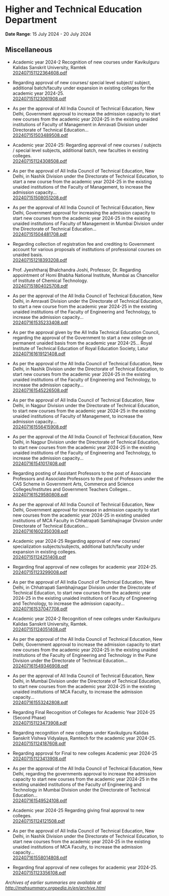 # Higher and Technical Education Department

**Date Range**: 15 July 2024 - 20 July 2024


## Miscellaneous
- Academic year 2024-2 Recognition of new courses under Kavikulguru Kalidas Sanskrit University, Ramtek\
  [202407151122364608.pdf](https://gr.maharashtra.gov.in/Site/Upload/Government%20Resolutions/English/202407151122364608.pdf)

- Regarding approval of new courses/ special level subject/ subject, additional batch/faculty under expansion in existing colleges for the academic year 2024-25.\
  [202407151123061908.pdf](https://gr.maharashtra.gov.in/Site/Upload/Government%20Resolutions/English/202407151123061908.pdf)

- As per the approval of All India Council of Technical Education, New Delhi, Government approval to increase the admission capacity to start new courses from the academic year 2024-25 in the existing unaided institutions of Faculty of Management in Amravati Division under Directorate of Technical Education...\
  [202407151503489508.pdf](https://gr.maharashtra.gov.in/Site/Upload/Government%20Resolutions/English/202407151503489508.pdf)

- Academic year 2024-25: Regarding approval of new courses / subjects / special level subjects, additional batch, new faculties in existing colleges.\
  [202407151124308508.pdf](https://gr.maharashtra.gov.in/Site/Upload/Government%20Resolutions/English/202407151124308508.pdf)

- As per the approval of All India Council of Technical Education, New Delhi, in Nashik Division under the Directorate of Technical Education, to start a new course from the academic year 2024-25 in the existing unaided institutions of the Faculty of Management, to increase the admission capacity...\
  [202407151508051208.pdf](https://gr.maharashtra.gov.in/Site/Upload/Government%20Resolutions/English/202407151508051208.pdf)

- As per the approval of All India Council of Technical Education, New Delhi, Government approval for increasing the admission capacity to start new courses from the academic year 2024-25 in the existing unaided institutions of Faculty of Management in Mumbai Division under the Directorate of Technical Education...\
  [202407151504481708.pdf](https://gr.maharashtra.gov.in/Site/Upload/Government%20Resolutions/English/202407151504481708.pdf)

- Regarding collection of registration fee and crediting to Government account for various proposals of institutions of professional courses on unaided basis.\
  [202407151218393208.pdf](https://gr.maharashtra.gov.in/Site/Upload/Government%20Resolutions/English/202407151218393208.pdf)

- Prof. Jyeshtharaj Bhalchandra Joshi, Professor, Dr. Regarding appointment of Homi Bhabha National Institute, Mumbai as Chancellor of Institute of Chemical Technology.\
  [202407151804025708.pdf](https://gr.maharashtra.gov.in/Site/Upload/Government%20Resolutions/English/202407151804025708.pdf)

- As per the approval of the All India Council of Technical Education, New Delhi, in Amravati Division under the Directorate of Technical Education, to start a new course from the academic year 2024-25 in the existing unaided institutions of the Faculty of Engineering and Technology, to increase the admission capacity...\
  [202407161535233408.pdf](https://gr.maharashtra.gov.in/Site/Upload/Government%20Resolutions/English/202407161535233408.pdf)

- As per the approval given by the All India Technical Education Council, regarding the approval of the Government to start a new college on permanent unaided basis from the academic year 2024-25... Royal Institute of Technical Education of Royal Education Society, Latur\
  [202407161619121408.pdf](https://gr.maharashtra.gov.in/Site/Upload/Government%20Resolutions/English/202407161619121408.pdf)

- As per the approval of the All India Council of Technical Education, New Delhi, in Nashik Division under the Directorate of Technical Education, to start new courses from the academic year 2024-25 in the existing unaided institutions of the Faculty of Engineering and Technology, to increase the admission capacity...\
  [202407161545226508.pdf](https://gr.maharashtra.gov.in/Site/Upload/Government%20Resolutions/English/202407161545226508.pdf)

- As per the approval of All India Council of Technical Education, New Delhi, in Nagpur Division under the Directorate of Technical Education, to start new courses from the academic year 2024-25 in the existing unaided institutions of Faculty of Management, to increase the admission capacity...\
  [202407161556415908.pdf](https://gr.maharashtra.gov.in/Site/Upload/Government%20Resolutions/English/202407161556415908.pdf)

- As per the approval of the All India Council of Technical Education, New Delhi, in Nagpur Division under the Directorate of Technical Education, to start new courses from the academic year 2024-25 in the existing unaided institutions of the Faculty of Engineering and Technology, to increase the admission capacity...\
  [202407161541017408.pdf](https://gr.maharashtra.gov.in/Site/Upload/Government%20Resolutions/English/202407161541017408.pdf)

- Regarding posting of Assistant Professors to the post of Associate Professors and Associate Professors to the post of Professors under the CAS Scheme in Government Arts, Commerce and Science Colleges/Institutes and Government Teachers Colleges...\
  [202407161529580808.pdf](https://gr.maharashtra.gov.in/Site/Upload/Government%20Resolutions/English/202407161529580808.pdf)

- As per the approval of All India Council of Technical Education, New Delhi, Government approval for increase in admission capacity to start new courses from the academic year 2024-25 in existing unaided institutions of MCA Faculty in Chhatrapati Sambhajinagar Division under Directorate of Technical Education...\
  [202407161602350308.pdf](https://gr.maharashtra.gov.in/Site/Upload/Government%20Resolutions/English/202407161602350308.pdf)

- Academic year 2024-25 Regarding approval of new courses/ specialization subjects/subjects, additional batch/faculty under expansion in existing colleges.\
  [202407151124251408.pdf](https://gr.maharashtra.gov.in/Site/Upload/Government%20Resolutions/English/202407151124251408.pdf)

- Regarding final approval of new colleges for academic year 2024-25.\
  [202407151123299008.pdf](https://gr.maharashtra.gov.in/Site/Upload/Government%20Resolutions/English/202407151123299008.pdf)

- As per the approval of All India Council of Technical Education, New Delhi, in Chhatrapati Sambhajinagar Division under the Directorate of Technical Education, to start new courses from the academic year 2024-25 in the existing unaided institutions of Faculty of Engineering and Technology, to increase the admission capacity...\
  [202407161537047708.pdf](https://gr.maharashtra.gov.in/Site/Upload/Government%20Resolutions/English/202407161537047708.pdf)

- Academic year 2024-2 Recognition of new colleges under Kavikulguru Kalidas Sanskrit University, Ramtek.\
  [202407151124051408.pdf](https://gr.maharashtra.gov.in/Site/Upload/Government%20Resolutions/English/202407151124051408.pdf)

- As per the approval of the All India Council of Technical Education, New Delhi, Government approval to increase the admission capacity to start new courses from the academic year 2024-25 in the existing unaided institutions of the Faculty of Engineering and Technology in the Pune Division under the Directorate of Technical Education...\
  [202407161549346908.pdf](https://gr.maharashtra.gov.in/Site/Upload/Government%20Resolutions/English/202407161549346908.pdf)

- As per the approval of All India Council of Technical Education, New Delhi, in Mumbai Division under the Directorate of Technical Education, to start new courses from the academic year 2024-25 in the existing unaided institutions of MCA Faculty, to increase the admission capacity...\
  [202407161553242808.pdf](https://gr.maharashtra.gov.in/Site/Upload/Government%20Resolutions/English/202407161553242808.pdf)

- Regarding Final Recognition of Colleges for Academic Year 2024-25 (Second Phase)\
  [202407151123473908.pdf](https://gr.maharashtra.gov.in/Site/Upload/Government%20Resolutions/English/202407151123473908.pdf)

- Regarding recognition of new colleges under Kavikulguru Kalidas Sanskrit Vishwa Vidyalaya, Ramtech for the academic year 2024-25.\
  [202407151124187608.pdf](https://gr.maharashtra.gov.in/Site/Upload/Government%20Resolutions/English/202407151124187608.pdf)

- Regarding approval for Final to new colleges Academic year 2024-25\
  [202407151123413908.pdf](https://gr.maharashtra.gov.in/Site/Upload/Government%20Resolutions/English/202407151123413908.pdf)

- As per the approval of the All India Council of Technical Education, New Delhi, regarding the governments approval to increase the admission capacity to start new courses from the academic year 2024-25 in the existing unaided institutions of the Faculty of Engineering and Technology in Mumbai Division under the Directorate of Technical Education...\
  [202407161549524108.pdf](https://gr.maharashtra.gov.in/Site/Upload/Government%20Resolutions/English/202407161549524108.pdf)

- Academic year 2024-25 Regarding giving final approval to new colleges.\
  [202407151124121508.pdf](https://gr.maharashtra.gov.in/Site/Upload/Government%20Resolutions/English/202407151124121508.pdf)

- As per the approval of All India Council of Technical Education, New Delhi, in Nashik Division under the Directorate of Technical Education, to start new courses from the academic year 2024-25 in the existing unaided institutions of MCA Faculty, to increase the admission capacity...\
  [202407161558014808.pdf](https://gr.maharashtra.gov.in/Site/Upload/Government%20Resolutions/English/202407161558014808.pdf)

- Regarding final approval of new colleges for academic year 2024-25.\
  [202407151123356108.pdf](https://gr.maharashtra.gov.in/Site/Upload/Government%20Resolutions/English/202407151123356108.pdf)


*Archives of earlier summaries are available at http://mahsummary.orgpedia.in/en/archive.html*